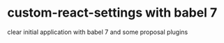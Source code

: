 # custom-react-settings with babel 7

clear initial application with babel 7 and some proposal plugins 
